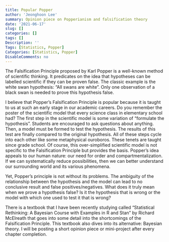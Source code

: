 ```yaml
---
title: Popular Popper
author: 'Jeonghoon Lee'
summary: Opinion piece on Popperianism and falsification theory
date: '2021-06-17'
slug: []
categories: []
tags: []
Description: ''
Tags: [Statistics, Popper]
Categories: [Statistics, Popper]
DisableComments: no
---
```


The Falsification Principle proposed by Karl Popper is a well-known method of scientific thinking. It predicates on the idea that hypotheses can be labelled scientific if they can be proven false. The classic example is the white swan hypothesis: “All swans are white”. Only one observation of a black swan is needed to prove this hypothesis false.

I believe that Popper’s Falsification Principle is popular because it is taught to us at such an early stage in our academic careers. Do you remember the poster of the scientific model that every science class in elementary school had? The first step in the scientific model is some variation of “formulate the hypothesis”. Students are encouraged to ask questions about anything. Then, a model must be formed to test the hypothesis. The results of this test are finally compared to the original hypothesis. All of these steps cycle into each other like some metaphysical ouroboros. These tenets are taught since grade school. Of course, this over-simplified scientific model is not specific to the Falsification Principle but provides the basis. Popper’s idea appeals to our human nature: our need for order and compartmentalization. If we can systematically reduce possibilities, then we can better understand our surrounding world and its various phenomena.

Yet, Popper’s principle is not without its problems. The ambiguity of the relationship between the hypothesis and the model can lead to no conclusive result and false positives/negatives. What does it truly mean when we prove a hypothesis false? Is it the hypothesis that is wrong or the model with which one used to test it that is wrong?

There is a textbook that I have been recently studying called “Statistical Rethinking: A Bayesian Course with Examples in R and Stan” by Richard McElreath that goes into some detail into the shortcomings of the Falsification Principle. This textbook also dives into its alternative: Bayesian theory. I will be posting a short opinion piece or mini-project after every chapter completion.
